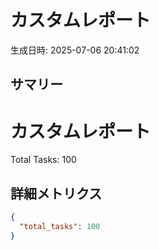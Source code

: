 # カスタムレポート

生成日時: 2025-07-06 20:41:02

## サマリー

# カスタムレポート

Total Tasks: 100

## 詳細メトリクス
```json
{
  "total_tasks": 100
}
```